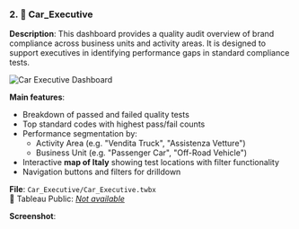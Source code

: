 ### 2. 📂 Car_Executive

**Description**: This dashboard provides a quality audit overview of brand compliance across business units and activity areas. It is designed to support executives in identifying performance gaps in standard compliance tests.

![Car Executive Dashboard](Car_Executive/Screenshot.png)

**Main features**:
- Breakdown of passed and failed quality tests
- Top standard codes with highest pass/fail counts
- Performance segmentation by:
  - Activity Area (e.g. "Vendita Truck", "Assistenza Vetture")
  - Business Unit (e.g. "Passenger Car", "Off-Road Vehicle")
- Interactive **map of Italy** showing test locations with filter functionality
- Navigation buttons and filters for drilldown

**File**: `Car_Executive/Car_Executive.twbx`  
🔗 Tableau Public: [*Not available*](https://public.tableau.com/app/profile/gianluigi.boniglia/viz/CarExecutiveProject/Dashboard33)

**Screenshot**:

